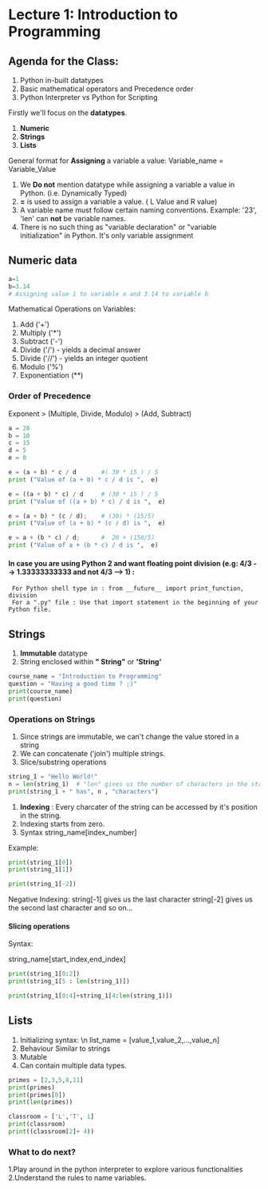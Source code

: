 
# Lecture 1: Introduction to Programming

## Agenda for the Class:
1. Python in-built datatypes
2. Basic mathematical operators and Precedence order
3. Python Interpreter vs Python for Scripting

Firstly we'll focus on the **datatypes**.
1. **Numeric**
2. **Strings**
3. **Lists**

General format for **Assigning** a variable a value:
Variable_name = Variable_Value

1. We **Do not** mention datatype while assigning a variable a value in Python. (i.e. Dynamically Typed)
2. **=** is used to assign a variable a value. ( L Value and R value)
3. A variable name must follow certain naming conventions. Example: '23', 'len' can **not** be variable names.
4. There is no such thing as "variable declaration" or "variable initialization" in Python. It's only variable assignment

## Numeric data


```python
a=1
b=3.14
# Assigning value 1 to variable a and 3.14 to variable b
```

Mathematical Operations on Variables:
1. Add ('+')
2. Multiply ('*')
3. Subtract ('-')
4. Divide ('/') - yields a decimal answer
5. Divide ('//') - yields an integer quotient
6. Modulo ('%')
7. Exponentiation (\*\*)

### **Order of Precedence**

Exponent > (Multiple, Divide, Modulo) > (Add, Subtract)


```python
a = 20
b = 10
c = 15
d = 5
e = 0
```


```python
e = (a + b) * c / d       #( 30 * 15 ) / 5
print ("Value of (a + b) * c / d is ",  e)
```


```python
e = ((a + b) * c) / d     # (30 * 15 ) / 5
print ("Value of ((a + b) * c) / d is ",  e)
```


```python
e = (a + b) * (c / d);    # (30) * (15/5)
print ("Value of (a + b) * (c / d) is ",  e)
```


```python
e = a + (b * c) / d;      #  20 + (150/5)
print ("Value of a + (b * c) / d is ",  e)
```

#### In case you are using Python 2 and want floating point division (e.g: 4/3 --> 1.33333333333 and not 4/3 --> 1) : 
     
     For Python shell type in : from __future__ import print_function, division
     For a ".py" file : Use that import statement in the beginning of your Python file.

## Strings
1. **Immutable** datatype
2. String enclosed within **" String"** or **'String'**


```python
course_name = "Introduction to Programming"
question = "Having a good time ? ;)"
print(course_name)
print(question)
```

### Operations on Strings
1. Since strings are immutable, we can't change the value stored in a string
2. We can concatenate ('join') multiple strings.
3. Slice/substring operations


```python
string_1 = "Hello World!"
n = len(string_1)  # "len" gives us the number of characters in the string
print(string_1 + " has", n , "characters")
```

1. **Indexing** : Every charcater of the string can be accessed by it's position in the string.
2. Indexing starts from zero.
3. Syntax
    string_name[index_number]
    
Example:    


```python
print(string_1[0])
print(string_1[1])
```


```python
print(string_1[-2])
```

Negative Indexing:
string[-1] gives us the last character
string[-2] gives us the second last character
and so on...


#### Slicing operations
Syntax:

string_name[start_index,end_index]


```python
print(string_1[0:2])
print(string_1[5 : len(string_1)])
```


```python
print(string_1[0:4]+string_1[4:len(string_1)])
```

## Lists
1. Initializing syntax: \n
    list_name = [value_1,value_2,...,value_n]
2. Behaviour Similar to strings
3. Mutable
4. Can contain multiple data types.


```python
primes = [2,3,5,8,11]
print(primes)
print(primes[0])
print(len(primes))

```


```python
classroom = ['L','T', 1]
print(classroom)
print((classroom[2]+ 4))
```

### What to do next?
1.Play around in the python interpreter to explore various functionalities
2.Understand the rules to name variables.
